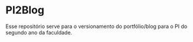 # PI2Blog
Esse repositório serve para o versionamento do portfólio/blog para o PI do segundo ano da faculdade.
